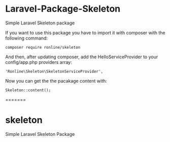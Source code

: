 # Laravel-Package-Skeleton
Simple Laravel Skeleton package

If you want to use this package you have to import it with composer with the following command:

    composer require ronline/skeleton

And then, after updating composer, add the HelloServiceProvider to your config/app.php providers array:

    'Ronline\Skeleton\SkeletonServiceProvider',

Now you can get the the pacakage content with:

    Skeleton::content();

=======
# skeleton
Simple Laravel Skeleton Package

